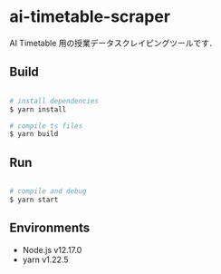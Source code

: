 # ai-timetable-scraper

AI Timetable 用の授業データスクレイピングツールです．

## Build

```bash

# install dependencies
$ yarn install

# compile ts files
$ yarn build

```

## Run

```bash

# compile and debug
$ yarn start

```

## Environments

- Node.js v12.17.0
- yarn v1.22.5
